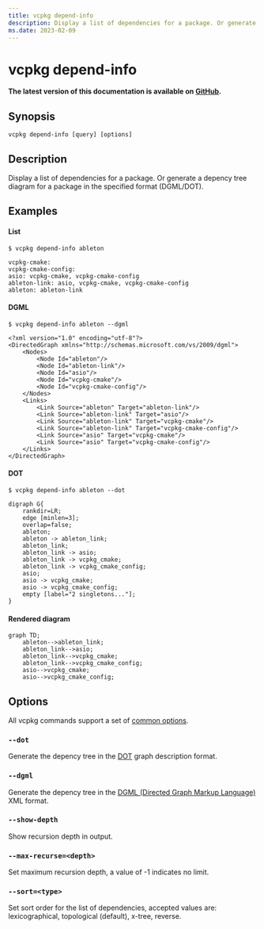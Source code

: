 ```yaml
---
title: vcpkg depend-info
description: Display a list of dependencies for a package. Or generate a depency tree diagram for a package.
ms.date: 2023-02-09
---
```

# vcpkg depend-info

**The latest version of this documentation is available on [GitHub](https://github.com/microsoft/vcpkg-docs/blob/main/vcpkg/commands/depend-info.md).**

## Synopsis

```console
vcpkg depend-info [query] [options]
```

## Description

Display a list of dependencies for a package.
Or generate a depency tree diagram for a package in the specified format (DGML/DOT).

## Examples

#### List
```console
$ vcpkg depend-info ableton

vcpkg-cmake:
vcpkg-cmake-config:
asio: vcpkg-cmake, vcpkg-cmake-config
ableton-link: asio, vcpkg-cmake, vcpkg-cmake-config
ableton: ableton-link
```

#### DGML
```console
$ vcpkg depend-info ableton --dgml

<?xml version="1.0" encoding="utf-8"?>
<DirectedGraph xmlns="http://schemas.microsoft.com/vs/2009/dgml">
    <Nodes>
        <Node Id="ableton"/>
        <Node Id="ableton-link"/>
        <Node Id="asio"/>
        <Node Id="vcpkg-cmake"/>
        <Node Id="vcpkg-cmake-config"/>
    </Nodes>
    <Links>
        <Link Source="ableton" Target="ableton-link"/>
        <Link Source="ableton-link" Target="asio"/>
        <Link Source="ableton-link" Target="vcpkg-cmake"/>
        <Link Source="ableton-link" Target="vcpkg-cmake-config"/>
        <Link Source="asio" Target="vcpkg-cmake"/>
        <Link Source="asio" Target="vcpkg-cmake-config"/>
    </Links>
</DirectedGraph>
```

#### DOT
```console
$ vcpkg depend-info ableton --dot

digraph G{
    rankdir=LR;
    edge [minlen=3];
    overlap=false;
    ableton;
    ableton -> ableton_link;
    ableton_link;
    ableton_link -> asio;
    ableton_link -> vcpkg_cmake;
    ableton_link -> vcpkg_cmake_config;
    asio;
    asio -> vcpkg_cmake;
    asio -> vcpkg_cmake_config;
    empty [label="2 singletons..."];
}
```

#### Rendered diagram
```mermaid
graph TD;
    ableton-->ableton_link;
    ableton_link-->asio;
    ableton_link-->vcpkg_cmake;
    ableton_link-->vcpkg_cmake_config;
    asio-->vcpkg_cmake;
    asio-->vcpkg_cmake_config;
```

## Options

All vcpkg commands support a set of [common options](https://github.com/microsoft/vcpkg-docs/blob/main/vcpkg/commands/common-options.md).

### `--dot`
Generate the depency tree in the [DOT](https://en.wikipedia.org/wiki/DOT_(graph_description_language)) graph description format.

### `--dgml`
Generate the depency tree in the [DGML (Directed Graph Markup Language)](https://en.wikipedia.org/wiki/DGML) XML format.

### `--show-depth`
Show recursion depth in output.

### `--max-recurse=<depth>`
Set maximum recursion depth, a value of -1 indicates no limit.

### `--sort=<type>`
Set sort order for the list of dependencies, accepted values are: lexicographical, topological (default), x-tree, reverse.

